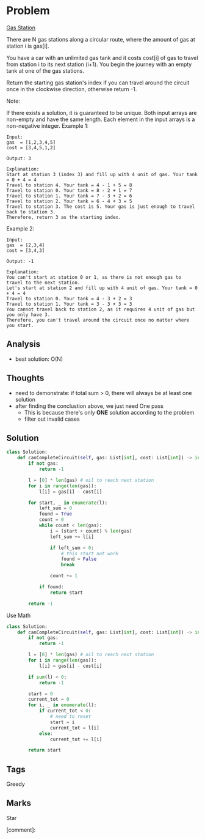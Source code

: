 # Problem

[Gas Station](https://leetcode.com/problems/gas-station)

There are N gas stations along a circular route, where the amount of gas at station i is gas\[i\].

You have a car with an unlimited gas tank and it costs cost\[i\] of gas to travel from station i to its next station \(i+1\). You begin the journey with an empty tank at one of the gas stations.

Return the starting gas station's index if you can travel around the circuit once in the clockwise direction, otherwise return -1.

Note:

If there exists a solution, it is guaranteed to be unique. Both input arrays are non-empty and have the same length. Each element in the input arrays is a non-negative integer. Example 1:

```text
Input: 
gas  = [1,2,3,4,5]
cost = [3,4,5,1,2]

Output: 3

Explanation:
Start at station 3 (index 3) and fill up with 4 unit of gas. Your tank = 0 + 4 = 4
Travel to station 4. Your tank = 4 - 1 + 5 = 8
Travel to station 0. Your tank = 8 - 2 + 1 = 7
Travel to station 1. Your tank = 7 - 3 + 2 = 6
Travel to station 2. Your tank = 6 - 4 + 3 = 5
Travel to station 3. The cost is 5. Your gas is just enough to travel back to station 3.
Therefore, return 3 as the starting index.
```

Example 2:

```text
Input: 
gas  = [2,3,4]
cost = [3,4,3]

Output: -1

Explanation:
You can't start at station 0 or 1, as there is not enough gas to travel to the next station.
Let's start at station 2 and fill up with 4 unit of gas. Your tank = 0 + 4 = 4
Travel to station 0. Your tank = 4 - 3 + 2 = 3
Travel to station 1. Your tank = 3 - 3 + 3 = 3
You cannot travel back to station 2, as it requires 4 unit of gas but you only have 3.
Therefore, you can't travel around the circuit once no matter where you start.
```

## Analysis

* best solution: O\(N\)

## Thoughts

* need to demonstrate: if total sum &gt; 0, there will always be at least one solution
* after finding the conclustion above, we just need One pass
  * This is because there's only **ONE** solution according to the problem 
  * filter out invalid cases 

## Solution

```python
class Solution:
    def canCompleteCircuit(self, gas: List[int], cost: List[int]) -> int:
        if not gas:
            return -1

        l = [0] * len(gas) # oil to reach next station
        for i in range(len(gas)):
            l[i] = gas[i] - cost[i]

        for start, _ in enumerate(l):
            left_sum = 0
            found = True
            count = 0
            while count < len(gas):
                i = (start + count) % len(gas) 
                left_sum += l[i]

                if left_sum < 0:
                    # this start not work 
                    found = False
                    break

                count += 1

            if found:
                return start

        return -1
```

Use Math

```python
class Solution:
    def canCompleteCircuit(self, gas: List[int], cost: List[int]) -> int:
        if not gas:
            return -1        

        l = [0] * len(gas) # oil to reach next station
        for i in range(len(gas)):
            l[i] = gas[i] - cost[i]

        if sum(l) < 0:
            return -1

        start = 0
        current_tot = 0
        for i, _ in enumerate(l):
            if current_tot < 0:
                # need to reset 
                start = i
                current_tot = l[i]
            else:
                current_tot += l[i]

        return start
```

## Tags

Greedy

## Marks

Star

\[comment\]: 

